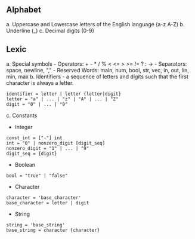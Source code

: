 ## Alphabet

a. Uppercase and Lowercase letters of the English language (a-z A-Z)
b. Underline (\_)
c. Decimal digits (0-9)

## Lexic

a. Special symbols
	- Operators: + - \* / % < <= > >= != ? : -> 
	- Separators: space, newline, ","
	- Reserved Words: main, num, bool, str, vec, in, out, lin, min, max
b. Identifiers
	- a sequence of letters and digits such that the first character is always a letter.
	
```EBNF
identifier = letter | letter {letter|digit}
letter = "a" | ... | "z" | "A" | ... | "Z"
digit = "0" | ... | "9"
```

c. Constants
- Integer
```EBNF
const_int = ["-"] int
int = "0" | nonzero_digit [digit_seq]
nonzero_digit = "1" | ... | "9"
digit_seq = {digit}
```

- Boolean
```EBNF
bool = "true" | "false"
```

- Character
```EBNF
character = 'base_character'
base_character = letter | digit
```

- String
```EBNF
string = 'base_string'
base_string = character {character}
```
